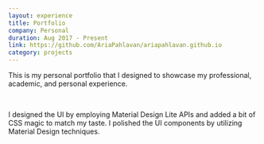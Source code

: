 ```yaml
---
layout: experience
title: Portfolio
company: Personal
duration: Aug 2017 - Present
link: https://github.com/AriaPahlavan/ariapahlavan.github.io
category: projects
---
```

<p>
This is my personal portfolio that I designed to showcase my
professional, academic, and personal experience.
</p>

<br>

<p>
I designed the UI by employing Material Design Lite APIs and added a
bit of CSS magic to match my taste. I polished the UI components by
utilizing Material Design techniques.
</p>